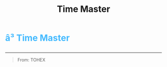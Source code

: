﻿---
lang: en-US
title: Time Master
prev:
next:
---

# <font color="#44baff">â³ <b>Time Master</b></font> <Badge text="Support" type="tip" vertical="middle"/>
---

> From: TOHEX
